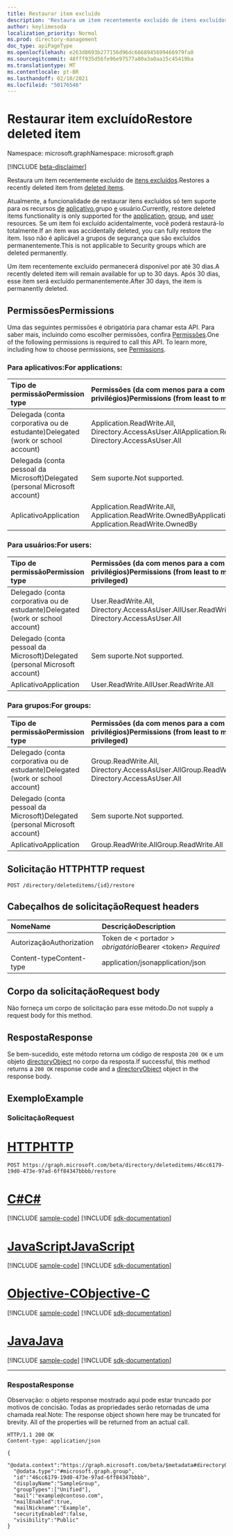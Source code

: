 ```yaml
---
title: Restaurar item excluído
description: 'Restaura um item recentemente excluído de itens excluídos. '
author: keylimesoda
localization_priority: Normal
ms.prod: directory-management
doc_type: apiPageType
ms.openlocfilehash: e263d8693b277156d96dc6668945699466979fa0
ms.sourcegitcommit: 48fff935d56fe96e97577a80a3a0aa15c45419ba
ms.translationtype: MT
ms.contentlocale: pt-BR
ms.lasthandoff: 02/10/2021
ms.locfileid: "50176546"
---
```

# <a name="restore-deleted-item"></a><span data-ttu-id="db2de-103">Restaurar item excluído</span><span class="sxs-lookup"><span data-stu-id="db2de-103">Restore deleted item</span></span>

<span data-ttu-id="db2de-104">Namespace: microsoft.graph</span><span class="sxs-lookup"><span data-stu-id="db2de-104">Namespace: microsoft.graph</span></span>

[!INCLUDE [beta-disclaimer](../../includes/beta-disclaimer.md)]

<span data-ttu-id="db2de-105">Restaura um item recentemente excluído de [itens excluídos](../resources/directory.md).</span><span class="sxs-lookup"><span data-stu-id="db2de-105">Restores a recently deleted item from [deleted items](../resources/directory.md).</span></span> 

<span data-ttu-id="db2de-106">Atualmente, a funcionalidade de restaurar itens excluídos só tem suporte para os recursos [de](../resources/application.md) [aplicativo,](../resources/group.md)grupo [e](../resources/user.md) usuário.</span><span class="sxs-lookup"><span data-stu-id="db2de-106">Currently, restore deleted items functionality is only supported for the [application](../resources/application.md), [group](../resources/group.md), and [user](../resources/user.md) resources.</span></span> <span data-ttu-id="db2de-107">Se um item foi excluído acidentalmente, você poderá restaurá-lo totalmente.</span><span class="sxs-lookup"><span data-stu-id="db2de-107">If an item was accidentally deleted, you can fully restore the item.</span></span> <span data-ttu-id="db2de-108">Isso não é aplicável a grupos de segurança que são excluídos permanentemente.</span><span class="sxs-lookup"><span data-stu-id="db2de-108">This is not applicable to Security groups which are deleted permanently.</span></span>

<span data-ttu-id="db2de-109">Um item recentemente excluído permanecerá disponível por até 30 dias.</span><span class="sxs-lookup"><span data-stu-id="db2de-109">A recently deleted item will remain available for up to 30 days.</span></span> <span data-ttu-id="db2de-110">Após 30 dias, esse item será excluído permanentemente.</span><span class="sxs-lookup"><span data-stu-id="db2de-110">After 30 days, the item is permanently deleted.</span></span>

## <a name="permissions"></a><span data-ttu-id="db2de-111">Permissões</span><span class="sxs-lookup"><span data-stu-id="db2de-111">Permissions</span></span>
<span data-ttu-id="db2de-p103">Uma das seguintes permissões é obrigatória para chamar esta API. Para saber mais, incluindo como escolher permissões, confira [Permissões](/graph/permissions-reference).</span><span class="sxs-lookup"><span data-stu-id="db2de-p103">One of the following permissions is required to call this API. To learn more, including how to choose permissions, see [Permissions](/graph/permissions-reference).</span></span>

### <a name="for-applications"></a><span data-ttu-id="db2de-114">Para aplicativos:</span><span class="sxs-lookup"><span data-stu-id="db2de-114">For applications:</span></span>

|<span data-ttu-id="db2de-115">Tipo de permissão</span><span class="sxs-lookup"><span data-stu-id="db2de-115">Permission type</span></span>      | <span data-ttu-id="db2de-116">Permissões (da com menos para a com mais privilégios)</span><span class="sxs-lookup"><span data-stu-id="db2de-116">Permissions (from least to most privileged)</span></span>              |
|:--------------------|:---------------------------------------------------------|
|<span data-ttu-id="db2de-117">Delegada (conta corporativa ou de estudante)</span><span class="sxs-lookup"><span data-stu-id="db2de-117">Delegated (work or school account)</span></span> | <span data-ttu-id="db2de-118">Application.ReadWrite.All, Directory.AccessAsUser.All</span><span class="sxs-lookup"><span data-stu-id="db2de-118">Application.ReadWrite.All, Directory.AccessAsUser.All</span></span>    |
|<span data-ttu-id="db2de-119">Delegada (conta pessoal da Microsoft)</span><span class="sxs-lookup"><span data-stu-id="db2de-119">Delegated (personal Microsoft account)</span></span> | <span data-ttu-id="db2de-120">Sem suporte.</span><span class="sxs-lookup"><span data-stu-id="db2de-120">Not supported.</span></span>    |
|<span data-ttu-id="db2de-121">Aplicativo</span><span class="sxs-lookup"><span data-stu-id="db2de-121">Application</span></span> | <span data-ttu-id="db2de-122">Application.ReadWrite.All, Application.ReadWrite.OwnedBy</span><span class="sxs-lookup"><span data-stu-id="db2de-122">Application.ReadWrite.All, Application.ReadWrite.OwnedBy</span></span> |


### <a name="for-users"></a><span data-ttu-id="db2de-123">Para usuários:</span><span class="sxs-lookup"><span data-stu-id="db2de-123">For users:</span></span>

|<span data-ttu-id="db2de-124">Tipo de permissão</span><span class="sxs-lookup"><span data-stu-id="db2de-124">Permission type</span></span>      | <span data-ttu-id="db2de-125">Permissões (da com menos para a com mais privilégios)</span><span class="sxs-lookup"><span data-stu-id="db2de-125">Permissions (from least to most privileged)</span></span>              |
|:--------------------|:---------------------------------------------------------|
|<span data-ttu-id="db2de-126">Delegado (conta corporativa ou de estudante)</span><span class="sxs-lookup"><span data-stu-id="db2de-126">Delegated (work or school account)</span></span> | <span data-ttu-id="db2de-127">User.ReadWrite.All, Directory.AccessAsUser.All</span><span class="sxs-lookup"><span data-stu-id="db2de-127">User.ReadWrite.All, Directory.AccessAsUser.All</span></span> |
|<span data-ttu-id="db2de-128">Delegado (conta pessoal da Microsoft)</span><span class="sxs-lookup"><span data-stu-id="db2de-128">Delegated (personal Microsoft account)</span></span> | <span data-ttu-id="db2de-129">Sem suporte.</span><span class="sxs-lookup"><span data-stu-id="db2de-129">Not supported.</span></span> |
|<span data-ttu-id="db2de-130">Aplicativo</span><span class="sxs-lookup"><span data-stu-id="db2de-130">Application</span></span> | <span data-ttu-id="db2de-131">User.ReadWrite.All</span><span class="sxs-lookup"><span data-stu-id="db2de-131">User.ReadWrite.All</span></span> |

### <a name="for-groups"></a><span data-ttu-id="db2de-132">Para grupos:</span><span class="sxs-lookup"><span data-stu-id="db2de-132">For groups:</span></span>

|<span data-ttu-id="db2de-133">Tipo de permissão</span><span class="sxs-lookup"><span data-stu-id="db2de-133">Permission type</span></span>      | <span data-ttu-id="db2de-134">Permissões (da com menos para a com mais privilégios)</span><span class="sxs-lookup"><span data-stu-id="db2de-134">Permissions (from least to most privileged)</span></span>              |
|:--------------------|:---------------------------------------------------------|
|<span data-ttu-id="db2de-135">Delegado (conta corporativa ou de estudante)</span><span class="sxs-lookup"><span data-stu-id="db2de-135">Delegated (work or school account)</span></span> | <span data-ttu-id="db2de-136">Group.ReadWrite.All, Directory.AccessAsUser.All</span><span class="sxs-lookup"><span data-stu-id="db2de-136">Group.ReadWrite.All, Directory.AccessAsUser.All</span></span> |
|<span data-ttu-id="db2de-137">Delegado (conta pessoal da Microsoft)</span><span class="sxs-lookup"><span data-stu-id="db2de-137">Delegated (personal Microsoft account)</span></span> | <span data-ttu-id="db2de-138">Sem suporte.</span><span class="sxs-lookup"><span data-stu-id="db2de-138">Not supported.</span></span>    |
|<span data-ttu-id="db2de-139">Aplicativo</span><span class="sxs-lookup"><span data-stu-id="db2de-139">Application</span></span> | <span data-ttu-id="db2de-140">Group.ReadWrite.All</span><span class="sxs-lookup"><span data-stu-id="db2de-140">Group.ReadWrite.All</span></span> |

## <a name="http-request"></a><span data-ttu-id="db2de-141">Solicitação HTTP</span><span class="sxs-lookup"><span data-stu-id="db2de-141">HTTP request</span></span>
<!-- { "blockType": "ignored" } -->
```http
POST /directory/deleteditems/{id}/restore
```

## <a name="request-headers"></a><span data-ttu-id="db2de-142">Cabeçalhos de solicitação</span><span class="sxs-lookup"><span data-stu-id="db2de-142">Request headers</span></span>
| <span data-ttu-id="db2de-143">Nome</span><span class="sxs-lookup"><span data-stu-id="db2de-143">Name</span></span>       | <span data-ttu-id="db2de-144">Descrição</span><span class="sxs-lookup"><span data-stu-id="db2de-144">Description</span></span>|
|:---------------|:----------|
| <span data-ttu-id="db2de-145">Autorização</span><span class="sxs-lookup"><span data-stu-id="db2de-145">Authorization</span></span>  | <span data-ttu-id="db2de-146">Token de &lt; portador &gt; *obrigatório*</span><span class="sxs-lookup"><span data-stu-id="db2de-146">Bearer &lt;token&gt; *Required*</span></span>|
| <span data-ttu-id="db2de-147">Content-type</span><span class="sxs-lookup"><span data-stu-id="db2de-147">Content-type</span></span> | <span data-ttu-id="db2de-148">application/json</span><span class="sxs-lookup"><span data-stu-id="db2de-148">application/json</span></span> |

## <a name="request-body"></a><span data-ttu-id="db2de-149">Corpo da solicitação</span><span class="sxs-lookup"><span data-stu-id="db2de-149">Request body</span></span>
<span data-ttu-id="db2de-150">Não forneça um corpo de solicitação para esse método.</span><span class="sxs-lookup"><span data-stu-id="db2de-150">Do not supply a request body for this method.</span></span>

## <a name="response"></a><span data-ttu-id="db2de-151">Resposta</span><span class="sxs-lookup"><span data-stu-id="db2de-151">Response</span></span>

<span data-ttu-id="db2de-152">Se bem-sucedido, este método retorna um código de resposta `200 OK` e um objeto [directoryObject](../resources/directoryobject.md) no corpo da resposta.</span><span class="sxs-lookup"><span data-stu-id="db2de-152">If successful, this method returns a `200 OK` response code and a [directoryObject](../resources/directoryobject.md) object in the response body.</span></span>

## <a name="example"></a><span data-ttu-id="db2de-153">Exemplo</span><span class="sxs-lookup"><span data-stu-id="db2de-153">Example</span></span>
### <a name="request"></a><span data-ttu-id="db2de-154">Solicitação</span><span class="sxs-lookup"><span data-stu-id="db2de-154">Request</span></span>


# <a name="http"></a>[<span data-ttu-id="db2de-155">HTTP</span><span class="sxs-lookup"><span data-stu-id="db2de-155">HTTP</span></span>](#tab/http)
<!-- {
  "blockType": "request",
  "name": "create_directoryobject_from_directory"
}-->
```http
POST https://graph.microsoft.com/beta/directory/deleteditems/46cc6179-19d0-473e-97ad-6ff84347bbbb/restore
```
# <a name="c"></a>[<span data-ttu-id="db2de-156">C#</span><span class="sxs-lookup"><span data-stu-id="db2de-156">C#</span></span>](#tab/csharp)
[!INCLUDE [sample-code](../includes/snippets/csharp/create-directoryobject-from-directory-csharp-snippets.md)]
[!INCLUDE [sdk-documentation](../includes/snippets/snippets-sdk-documentation-link.md)]

# <a name="javascript"></a>[<span data-ttu-id="db2de-157">JavaScript</span><span class="sxs-lookup"><span data-stu-id="db2de-157">JavaScript</span></span>](#tab/javascript)
[!INCLUDE [sample-code](../includes/snippets/javascript/create-directoryobject-from-directory-javascript-snippets.md)]
[!INCLUDE [sdk-documentation](../includes/snippets/snippets-sdk-documentation-link.md)]

# <a name="objective-c"></a>[<span data-ttu-id="db2de-158">Objective-C</span><span class="sxs-lookup"><span data-stu-id="db2de-158">Objective-C</span></span>](#tab/objc)
[!INCLUDE [sample-code](../includes/snippets/objc/create-directoryobject-from-directory-objc-snippets.md)]
[!INCLUDE [sdk-documentation](../includes/snippets/snippets-sdk-documentation-link.md)]

# <a name="java"></a>[<span data-ttu-id="db2de-159">Java</span><span class="sxs-lookup"><span data-stu-id="db2de-159">Java</span></span>](#tab/java)
[!INCLUDE [sample-code](../includes/snippets/java/create-directoryobject-from-directory-java-snippets.md)]
[!INCLUDE [sdk-documentation](../includes/snippets/snippets-sdk-documentation-link.md)]

---

### <a name="response"></a><span data-ttu-id="db2de-160">Resposta</span><span class="sxs-lookup"><span data-stu-id="db2de-160">Response</span></span>
<span data-ttu-id="db2de-p104">Observação: o objeto response mostrado aqui pode estar truncado por motivos de concisão. Todas as propriedades serão retornadas de uma chamada real.</span><span class="sxs-lookup"><span data-stu-id="db2de-p104">Note: The response object shown here may be truncated for brevity. All of the properties will be returned from an actual call.</span></span>
<!-- {
  "blockType": "response",
  "truncated": true,
  "@odata.type": "microsoft.graph.directoryObject"
} -->
```http
HTTP/1.1 200 OK
Content-type: application/json

{
  "@odata.context":"https://graph.microsoft.com/beta/$metadata#directoryObjects/$entity",
  "@odata.type":"#microsoft.graph.group",
  "id":"46cc6179-19d0-473e-97ad-6ff84347bbbb",
  "displayName":"SampleGroup",
  "groupTypes":["Unified"],
  "mail":"example@contoso.com",
  "mailEnabled":true,
  "mailNickname":"Example",
  "securityEnabled":false,
  "visibility":"Public"
}
```

<!-- uuid: 8fcb5dbc-d5aa-4681-8e31-b001d5168d79
2015-10-25 14:57:30 UTC -->
<!--
{
  "type": "#page.annotation",
  "description": "Create deletedItem",
  "keywords": "",
  "section": "documentation",
  "tocPath": "",
  "suppressions": [
  ]
}
-->


